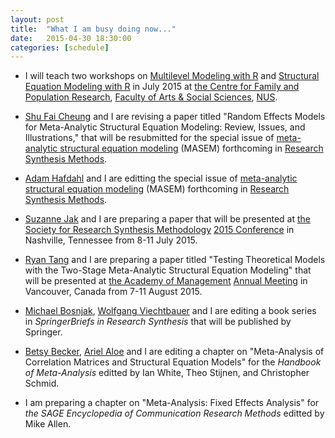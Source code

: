 ```yaml
---
layout: post
title:  "What I am busy doing now..."
date:   2015-04-30 18:30:00
categories: [schedule]
---
```


* I will teach two workshops on [Multilevel Modeling with R](http://www.fas.nus.edu.sg/cfpr/Training%20Program/images/Multilevel_modeling_cheung2.pdf) and [Structural Equation Modeling with R](http://www.fas.nus.edu.sg/cfpr/Training%20Program/images/sem_cheung2.pdf) in July 2015 at [the Centre for Family and Population Research](http://www.fas.nus.edu.sg/cfpr/), [Faculty of Arts & Social Sciences](http://www.fas.nus.edu.sg/), [NUS](http://www.nus.edu.sg/).

* [Shu Fai Cheung](http://www.umac.mo/fss/psychology/staff_shufai.html) and I are revising a paper titled "Random Effects Models for Meta-Analytic Structural Equation Modeling: Review, Issues, and Illustrations," that will be resubmitted for the special issue of [meta-analytic structural equation modeling](http://onlinelibrary.wiley.com/journal/10.1002/(ISSN)1759-2887/homepage/call_for_papers_masem.htm) (MASEM) forthcoming in [Research Synthesis Methods](http://onlinelibrary.wiley.com/journal/10.1002/(ISSN)1759-2887).

* [Adam Hafdahl](http://www.sunflower.com/~arch-stat-consult/) and I are editting the special issue of [meta-analytic structural equation modeling](http://onlinelibrary.wiley.com/journal/10.1002/(ISSN)1759-2887/homepage/call_for_papers_masem.htm) (MASEM) forthcoming in [Research Synthesis Methods](http://onlinelibrary.wiley.com/journal/10.1002/(ISSN)1759-2887).

* [Suzanne Jak](http://www.suzannejak.nl/) and I are preparing a paper that will be presented at [the Society for Research Synthesis Methodology](http://www.srsm.org/) [2015 Conference](https://my.vanderbilt.edu/priconference/) in Nashville, Tennessee from 8-11 July 2015.

* [Ryan Tang](http://www.uts.edu.au/staff/weiqiang.tang) and I are preparing a paper titled "Testing Theoretical Models with the Two-Stage Meta-Analytic Structural Equation Modeling" that will be presented at [the Academy of Management](http://aom.org/) [Annual Meeting](http://aom.org/annualmeeting/) in Vancouver, Canada from 7-11 August 2015.

* [Michael Bosnjak](http://www.psyconsult.de/bosnjak/), [Wolfgang Viechtbauer](http://www.wvbauer.com/) and I are editing a book series in *SpringerBriefs in Research Synthesis* that will be published by Springer.

* [Betsy Becker](http://www.coe.fsu.edu/Faculty-Staff2/Faculty-Staff-Directory/EPLS-Faculty-Profiles-Click-on-faculty-name-for-more-info/Dr.-Betsy-Becker), [Ariel Aloe](http://www.uni.edu/coe/departments/educational%20psychology%20foundations/faculty%20directory/Ariel%20Aloe) and I are editing a chapter on "Meta-Analysis of Correlation Matrices and Structural Equation Models" for the *Handbook of Meta-Analysis* editted by Ian White, Theo Stijnen, and Christopher Schmid.

* I am preparing a chapter on "Meta-Analysis: Fixed Effects Analysis" for *the SAGE Encyclopedia of Communication Research Methods* editted by Mike Allen.
